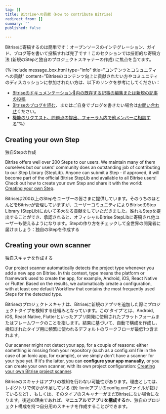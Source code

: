 ```yaml
---
tag: []
title: Bitriseへの貢献 (How to contribute Bitrise)
redirect_from: []
summary: ''
published: false

---
```

Bitriseに寄稿するのは簡単です：オープンソースのインテグレーション、ガイド、ブログ等を書いて投稿すれば完了です！このセクションでは技術的な寄稿方法 (新規のStepと独自のプロジェクトスキャナーの作成) に焦点を当てます。

{% include message_box.html type="info" title="コンテンツとコミュニティへの貢献" content="Bitriseのコンテンツ向上に貢献されたい方やコミュニティのディスカッションに参加されたい方は、以下のリンクを参考にしてください：

* [Bitriseのドキュメンテーション内の既存する記事の編集または新規の記事の投稿](https://github.com/bitrise-io/devcenter/)
* [Bitriseのブログを読む](https://blog.bitrise.io/)、またはご自身でブログを書きたい場合は[お問い合わせ](https://www.bitrise.io/contact)ください。
* [機能のリクエスト、問題点の提出、フォーラム内で他メンバーに相談する](https://discuss.bitrise.io/)"%}

## Creating your own Step

独自Stepの作成

Bitrise offers well over 200 Steps to our users. We maintain many of them ourselves but our users' community does an outstanding job of contributing to our Step Library (StepLib). Anyone can submit a Step - if approved, it will become part of the official Bitrise StepLib and available to all Bitrise users! Check out how to create your own Step and share it with the world: [Creating your own Step](/contributors/create-your-own-step/).

Bitriseは200以上のStepをユーザーの皆さまに提供しています。そのうちのほとんどをBitriseが管理していますが、ユーザーコミュニティによりBitriseのStep Library (StepLib)において多大なる貢献をしていただきました。誰れもStepを提出することができ、承認されると、オフィシャルBitrise StepLibに寄稿され他ユーザーも使えるようになります。Stepの作り方をチェックして全世界の開発者に届けましょう：独自のStepを作成する

## Creating your own scanner

独自スキャナを作成する

Our project scanner automatically detects the project type whenever you add a new app on Bitrise. In this context, type means the platform or framework used to create the app, for example, Android, iOS, React Native or Flutter. Based on the results, we automatically create a configuration, with at least one default Workflow that contains the most frequently used Steps for the detected type.

Bitriseのプロジェクトスキャナは、Bitriseに新規のアプリを追加した際にプロジェクトタイプを検知する仕組みとなっています。この'タイプ'とは、Android, iOS, React Native, Flutterといったアプリ開発に使用されたプラットフォームまたはフレームワークのことを指します。結果に基づいて、自動で構成を作成し、検知されたタイプ用に頻繁に使われるデフォルトのワークフローが最低1つ含まれます。

Our scanner might not detect your app, for a couple of reasons: either something is missing from your repository (such as a config.xml file in the case of an Ionic app, for example), or we simply don't have a scanner for your type yet. If it's the latter, you can **configure your app manually**, or you can create your own scanner, with its own project configuration: [Creating your own Bitrise project scanner](/contributors/creating-your-own-bitrise-project-scanner/).

Bitriseのスキャナはアプリの検知を行わない可能性があります。理由としては、レポジトリで何かが不足している (例: Ionicアプリのconfig.xmlファイルが抜けているなど) 、もしくは、そのタイプのスキャナーがまだBitriseにない場合になります。後述の理由であれば、**マニュアルでアプリを構成する**か、独自のプロジェクト構成を持つ自分用のスキャナを作成することができます。